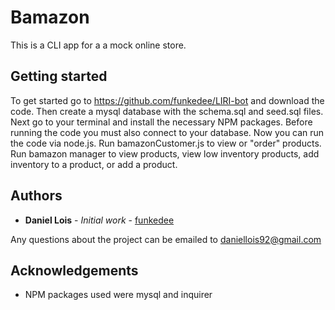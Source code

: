 # Bamazon
This is a CLI app for a a mock online store.

## Getting started

To get started go to  https://github.com/funkedee/LIRI-bot and download the code.  Then create a mysql database with the schema.sql and seed.sql files. Next go to your terminal and install the necessary NPM packages. Before running the code you must also connect to your database. Now you can run the code via node.js. Run bamazonCustomer.js to view or "order" products.  Run bamazon manager to view products, view low inventory products, add inventory to a product, or add a product.  

## Authors

* **Daniel Lois** - *Initial work* - [funkedee](https://github.comfunkedee)

Any questions about the project can be emailed to daniellois92@gmail.com

## Acknowledgements

* NPM packages used were mysql and inquirer